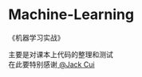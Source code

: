 # Machine-Learning
《机器学习实战》

主要是对课本上代码的整理和测试<br>
在此要特别感谢<a href="https://github.com/Jack-Cherish" > @Jack Cui </a>
